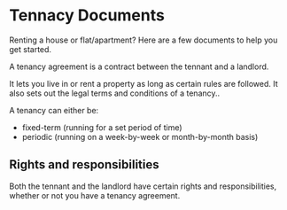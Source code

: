 # Tennacy Documents
Renting a house or flat/apartment? Here are a few documents to help you get started.

A tenancy agreement is a contract between the tennant and a landlord.

It lets you live in or rent a property as long as certain rules are followed. It also sets out the legal terms and conditions of a tenancy..

A tenancy can either be:  
* fixed-term (running for a set period of time)
* periodic (running on a week-by-week or month-by-month basis)

## Rights and responsibilities
Both the tennant and the landlord have certain rights and responsibilities, whether or not you have a tenancy agreement.
